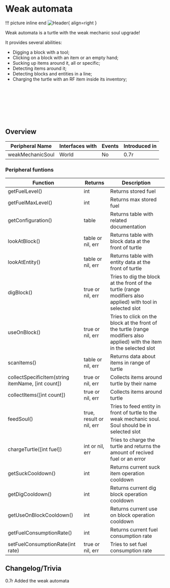 # Weak automata

!!! picture inline end
    ![Header](){ align=right }

Weak automata is a turtle with the weak mechanic soul upgrade!

It provides several abilities:

- Digging a block with a tool;
- Clicking on a block with an item or an empty hand;
- Sucking up items around it, all or specific;
- Detecting items around it;
- Detecting blocks and entities in a line;
- Charging the turtle with an RF item inside its inventory;

<br><br><br><br><br><br>

## Overview

| Peripheral Name           | Interfaces with | Events | Introduced in |
| ------------------------- | --------------- | ------ | ------------- |
| weakMechanicSoul          | World           | No     | 0.7r          |

### Peripheral funtions

| Function                                          | Returns                  | Description                                                                                          |
| ------------------------------------------------- | ------------------------ | ---------------------------------------------------------------------------------------------------- |
| getFuelLevel()                                    | int                      | Returns stored fuel                                                                                  |
| getFuelMaxLevel()                                 | int                      | Returns max stored fuel                                                                              |
| getConfiguration()                                | table                    | Returns table with related documentation                                                              |
| lookAtBlock()                                     | table or nil, err        | Returns table with block data at the front of turtle                                                  |
| lookAtEntity()                                    | table or nil, err        | Returns table with entity data at the front of turtle                                                |
| digBlock()                                        | true or nil, err         | Tries to dig the block at the front of the turtle (range modifiers also applied) with tool in selected slot |
| useOnBlock()                                      | true or nil, err         | Tries to click on the block at the front of the turtle (range modifiers also applied) with the item in the selected slot |
| scanItems()                                       | table or nil, err        | Returns data about items in range of turtle                                                          |
| collectSpecificItem(string itemName, [int count]) | true or nil, err         | Collects items around turtle by their name                                                            |
| collectItems([int count])                         | true or nil, err         | Collects items around turtle                                                                          |
| feedSoul()                                        | true, result or nil, err | Tries to feed entity in front of turtle to the weak mechanic soul. Soul should be in selected slot |
| chargeTurtle([int fuel])                          | int or nil, err          | Tries to charge the turtle and returns the amount of recived fuel or an error
| getSuckCooldown() | int | Returns current suck item operation cooldown |
| getDigCooldown() | int | Returns current dig block operation cooldown |
| getUseOnBlockCooldown() | int | Returns current use on block operation cooldown |
| getFuelConsumptionRate() | int | Returns current fuel consumption rate |
| setFuelConsumptionRate(int rate) | true or nil, err | Tries to set fuel consumption rate |

## Changelog/Trivia

0.7r
Added the weak automata
